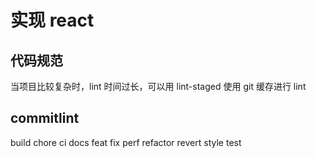 # 实现 react

## 代码规范

当项目比较复杂时，lint 时间过长，可以用 lint-staged 使用 git 缓存进行 lint

## commitlint

build
chore
ci
docs
feat
fix
perf
refactor
revert
style
test
